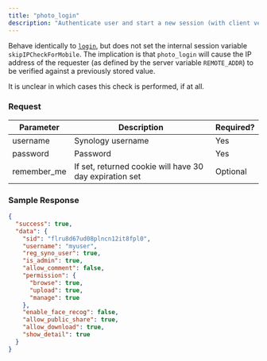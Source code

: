 ```yaml
---
title: "photo_login"
description: "Authenticate user and start a new session (with client verification)"
---
```


Behave identically to [`login`](/api/syno-photostation-auth/login), but does not set the internal session variable
`skipIPCheckForMobile`. The implication is that `photo_login` will cause the IP
address of the requester (as defined by the server variable `REMOTE_ADDR`) to be
verified against a previously stored value.

It is unclear in which cases this check is performed, if at all.

### Request ###

|Parameter|Description|Required?|
|---------|-----------|---------|
|username |Synology username|Yes
|password |Password|Yes
|remember_me|If set, returned cookie will have 30 day expiration set| Optional

### Sample Response ###

```json
{
  "success": true,
  "data": {
    "sid": "flru8d67ud08plncn12it8fpl0",
    "username": "myuser",
    "reg_syno_user": true,
    "is_admin": true,
    "allow_comment": false,
    "permission": {
      "browse": true,
      "upload": true,
      "manage": true
    },
    "enable_face_recog": false,
    "allow_public_share": true,
    "allow_download": true,
    "show_detail": true
  }
}
```
